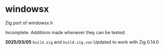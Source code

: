 # windowsx
Zig port of windowsx.h

Incomplete. Additions made whenever they can be tested.

**2025/03/05** `build.zig` and `build.zig.zon` Updated to work with Zig 0.14.0
